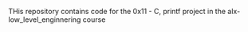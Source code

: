 THis repository contains code for the 0x11 - C, printf project in the alx-low_level_enginnering course

